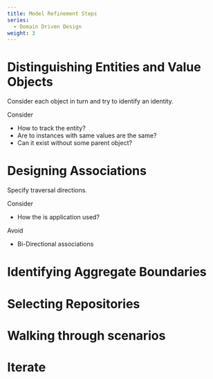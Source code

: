 ```yaml
---
title: Model Refinement Steps 
series:
  - Domain Driven Design
weight: 3 
---
```


# Distinguishing Entities and Value Objects

Consider each object in turn and try to identify an identity.

Consider
- How to track the entity?
- Are to instances with same values are the same?
- Can it exist without some parent object?

# Designing Associations

Specify traversal directions.

Consider
- How the is application used?

Avoid
- Bi-Directional associations

# Identifying Aggregate Boundaries

# Selecting Repositories

# Walking through scenarios

# Iterate
